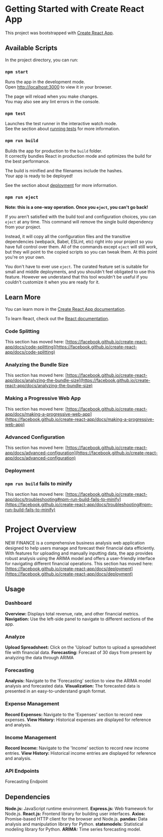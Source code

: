 # Getting Started with Create React App

This project was bootstrapped with [Create React App](https://github.com/facebook/create-react-app).

## Available Scripts

In the project directory, you can run:

### `npm start`

Runs the app in the development mode.\
Open [http://localhost:3000](http://localhost:3000) to view it in your browser.

The page will reload when you make changes.\
You may also see any lint errors in the console.

### `npm test`

Launches the test runner in the interactive watch mode.\
See the section about [running tests](https://facebook.github.io/create-react-app/docs/running-tests) for more information.

### `npm run build`

Builds the app for production to the `build` folder.\
It correctly bundles React in production mode and optimizes the build for the best performance.

The build is minified and the filenames include the hashes.\
Your app is ready to be deployed!

See the section about [deployment](https://facebook.github.io/create-react-app/docs/deployment) for more information.

### `npm run eject`

**Note: this is a one-way operation. Once you `eject`, you can't go back!**

If you aren't satisfied with the build tool and configuration choices, you can `eject` at any time. This command will remove the single build dependency from your project.

Instead, it will copy all the configuration files and the transitive dependencies (webpack, Babel, ESLint, etc) right into your project so you have full control over them. All of the commands except `eject` will still work, but they will point to the copied scripts so you can tweak them. At this point you're on your own.

You don't have to ever use `eject`. The curated feature set is suitable for small and middle deployments, and you shouldn't feel obligated to use this feature. However we understand that this tool wouldn't be useful if you couldn't customize it when you are ready for it.

## Learn More

You can learn more in the [Create React App documentation](https://facebook.github.io/create-react-app/docs/getting-started).

To learn React, check out the [React documentation](https://reactjs.org/).

### Code Splitting

This section has moved here: [https://facebook.github.io/create-react-app/docs/code-splitting](https://facebook.github.io/create-react-app/docs/code-splitting)

### Analyzing the Bundle Size

This section has moved here: [https://facebook.github.io/create-react-app/docs/analyzing-the-bundle-size](https://facebook.github.io/create-react-app/docs/analyzing-the-bundle-size)

### Making a Progressive Web App

This section has moved here: [https://facebook.github.io/create-react-app/docs/making-a-progressive-web-app](https://facebook.github.io/create-react-app/docs/making-a-progressive-web-app)

### Advanced Configuration

This section has moved here: [https://facebook.github.io/create-react-app/docs/advanced-configuration](https://facebook.github.io/create-react-app/docs/advanced-configuration)

### Deployment



### `npm run build` fails to minify

This section has moved here: [https://facebook.github.io/create-react-app/docs/troubleshooting#npm-run-build-fails-to-minify](https://facebook.github.io/create-react-app/docs/troubleshooting#npm-run-build-fails-to-minify)



# Project Overview
NEW FINANCE is a comprehensive business analysis web application designed to help users manage and forecast their financial data efficiently. With features for uploading and manually inputting data, the app provides robust analysis using the ARIMA model and offers a user-friendly interface for navigating different financial operations.
This section has moved here: [https://facebook.github.io/create-react-app/docs/deployment](https://facebook.github.io/create-react-app/docs/deployment)


## Usage

### Dashboard
**Overview:** Displays total revenue, rate, and other financial metrics.
**Navigation:** Use the left-side panel to navigate to different sections of the app.

### Analyze
**Upload Spreadsheet:** Click on the 'Upload' button to upload a spreadsheet file with financial data.
**Forecasting:** Forecast of 30 days from present by analyzing the data through ARIMA

### Forecasting
**Analysis:** Navigate to the 'Forecasting' section to view the ARIMA model analysis and forecasted data.
**Visualization:** The forecasted data is presented in an easy-to-understand graph format.

### Expense Management
**Record Expenses:** Navigate to the 'Expenses' section to record new expenses.
**View History:** Historical expenses are displayed for reference and analysis.

### Income Management
**Record Income:** Navigate to the 'Income' section to record new income entries.
**View History:** Historical income entries are displayed for reference and analysis.

### API Endpoints
Forecasting Endpoint

## Dependencies
**Node.js:** JavaScript runtime environment.
**Express.js:** Web framework for Node.js.
**React.js:** Frontend library for building user interfaces.
**Axios:** Promise-based HTTP client for the browser and Node.js.
**pandas:** Data analysis and manipulation library for Python.
**statsmodels:** Statistical modeling library for Python.
**ARIMA:** Time series forecasting model.

